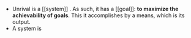 - Unrival is a [[system]] .  As such, it has a [[goal]]: **to maximize the achievability of goals**.  This it accomplishes by a means, which is its output.
- A system is